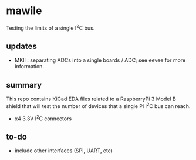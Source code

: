 # mawile
Testing the limits of a single I<sup>2</sup>C bus.

## updates
* MKII : separating ADCs into a single boards / ADC; see eevee for more information.

## summary
This repo contains KiCad EDA files related to a RaspberryPi 3 Model B shield that 
will test the number of devices that a single Pi I<sup>2</sup>C bus can reach.

* x4 3.3V I<sup>2</sup>C connectors

## to-do
* include other interfaces (SPI, UART, etc)
